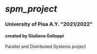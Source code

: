 # *spm_project*
### University of Pisa A.Y. "2021/2022"
#### created by Giuliano Galloppi
 Parallel and Distributed Systems project

